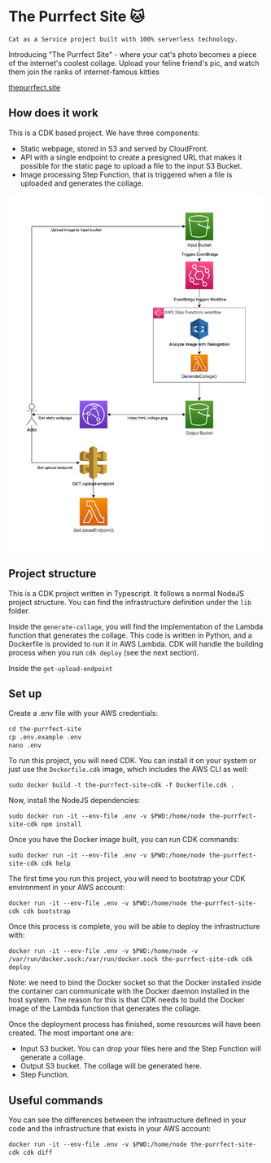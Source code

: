 # The Purrfect Site 🐱
```
Cat as a Service project built with 100% serverless technology.
```

Introducing "The Purrfect Site" - where your cat's photo becomes a piece of the internet's coolest collage. Upload your feline friend's pic, and watch them join the ranks of internet-famous kitties

[thepurrfect.site](https://thepurrfect.site)

## How does it work

This is a CDK based project. We have three components:
- Static webpage, stored in S3 and served by CloudFront.
- API with a single endpoint to create a presigned URL that makes it possible for the static page to upload a file to the input S3 Bucket.
- Image processing Step Function, that is triggered when a file is uploaded and generates the collage.

<img src="assets/diagram.png" alt="drawing" height="700"/>

## Project structure

This is a CDK project written in Typescript. It follows a normal NodeJS project structure. You can find the infrastructure definition
under the `lib` folder.

Inside the `generate-collage`, you will find the implementation of the Lambda function that generates the collage.
This code is written in Python, and a Dockerfile is provided to run it in AWS Lambda. CDK will handle the building process
when you run `cdk deploy` (see the next section).

Inside the `get-upload-endpoint`

## Set up

Create a .env file with your AWS credentials:
```
cd the-purrfect-site
cp .env.example .env
nano .env
```

To run this project, you will need CDK. You can install it on your system or just use the `Dockerfile.cdk` image, which includes the AWS CLI as well:

```
sudo docker build -t the-purrfect-site-cdk -f Dockerfile.cdk .
```

Now, install the NodeJS dependencies:
```shell
sudo docker run -it --env-file .env -v $PWD:/home/node the-purrfect-site-cdk npm install
```

Once you have the Docker image built, you can run CDK commands:

```
sudo docker run -it --env-file .env -v $PWD:/home/node the-purrfect-site-cdk cdk help
```

The first time you run this project, you will need to bootstrap your CDK environment in your AWS account:

```
docker run -it --env-file .env -v $PWD:/home/node the-purrfect-site-cdk cdk bootstrap
```

Once this process is complete, you will be able to deploy the infrastructure with:

```
docker run -it --env-file .env -v $PWD:/home/node -v /var/run/docker.sock:/var/run/docker.sock the-purrfect-site-cdk cdk deploy
```
Note: we need to bind the Docker socket so that the Docker installed inside the container can communicate with the Docker daemon installed in the host system. The reason for this is that CDK needs to build the Docker image of the Lambda function that generates the collage.

Once the deployment process has finished, some resources will have been created. The most important one are:
- Input S3 bucket. You can drop your files here and the Step Function will generate a collage.
- Output S3 bucket. The collage will be generated here.
- Step Function.

## Useful commands

You can see the differences between the infrastructure defined in your code and the infrastructure that exists in your AWS account:
```
docker run -it --env-file .env -v $PWD:/home/node the-purrfect-site-cdk cdk diff
```
